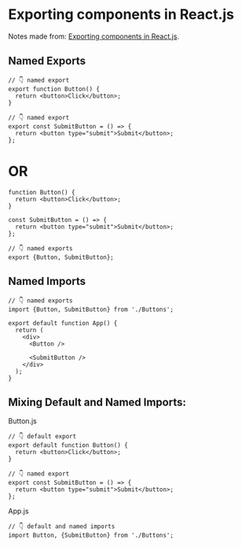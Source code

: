 # Exporting components in React.js

Notes made from: [Exporting components in React.js](https://bobbyhadz.com/blog/react-export-component-function).

## Named Exports
```
// 👇️ named export
export function Button() {
  return <button>Click</button>;
}

// 👇️ named export
export const SubmitButton = () => {
  return <button type="submit">Submit</button>;
};
```
# OR
```
function Button() {
  return <button>Click</button>;
}

const SubmitButton = () => {
  return <button type="submit">Submit</button>;
};

// 👇️ named exports
export {Button, SubmitButton};
```
## Named Imports
```
// 👇️ named exports
import {Button, SubmitButton} from './Buttons';

export default function App() {
  return (
    <div>
      <Button />

      <SubmitButton />
    </div>
  );
}
```

## Mixing Default and Named Imports:
Button.js
```
// 👇️ default export
export default function Button() {
  return <button>Click</button>;
}

// 👇️ named export
export const SubmitButton = () => {
  return <button type="submit">Submit</button>;
};
```
App.js
```
// 👇️ default and named imports
import Button, {SubmitButton} from './Buttons';
```
